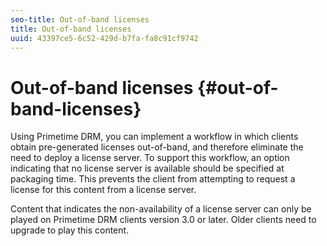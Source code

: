 ```yaml
---
seo-title: Out-of-band licenses
title: Out-of-band licenses
uuid: 43397ce5-6c52-429d-b7fa-fa8c91cf9742
---
```


# Out-of-band licenses {#out-of-band-licenses}

Using Primetime DRM, you can implement a workflow in which clients obtain pre-generated licenses out-of-band, and therefore eliminate the need to deploy a license server. To support this workflow, an option indicating that no license server is available should be specified at packaging time. This prevents the client from attempting to request a license for this content from a license server.

Content that indicates the non-availability of a license server can only be played on Primetime DRM clients version 3.0 or later. Older clients need to upgrade to play this content. 
